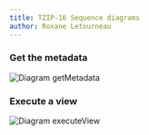 ```yaml
---
title: TZIP-16 Sequence diagrams
author: Roxane Letourneau
---
```


### Get the metadata
![Diagram getMetadata](/img/dApps/diagramTzip16Metadata.png)

### Execute a view
![Diagram executeView](/img/dApps/Tzip16ExecuteView.png)